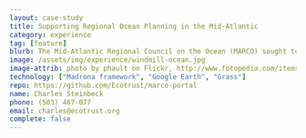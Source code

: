 ```yaml
---
layout: case-study
title: Supporting Regional Ocean Planning in the Mid-Atlantic
category: experience
tag: [feature]
blurb: The Mid-Atlantic Regional Council on the Ocean (MARCO) sought to enhance the development of data and decision support tools, to build capacity for effective engagement in regional ocean planning.
image: /assets/img/experience/windmill-ocean.jpg
image-attrib: photo by phault on Flickr, http://www.fotopedia.com/items/flickr-185488411
technology: ["Madrona framework", "Google Earth", "Grass"]
repo: https://github.com/Ecotrust/marco-portal
name: Charles Steinbeck
phone: (503) 467-077
email: charles@ecotrust.org
complete: false
---
```

	